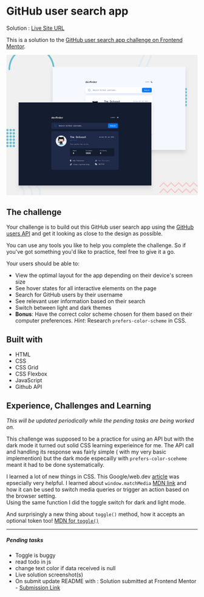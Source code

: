 # GitHub user search app

Solution : [Live Site URL](https://frontend-mentor-challenges-ecru.vercel.app/github-user-search-app/)

This is a solution to the [GitHub user search app challenge on Frontend Mentor](https://www.frontendmentor.io/challenges/github-user-search-app-Q09YOgaH6).

![Design preview for the GitHub user search app coding challenge](./preview.jpg)

## The challenge

Your challenge is to build out this GitHub user search app using the [GitHub users API](https://docs.github.com/en/rest/reference/users#get-a-user) and get it looking as close to the design as possible.

You can use any tools you like to help you complete the challenge. So if you've got something you'd like to practice, feel free to give it a go.

Your users should be able to:

- View the optimal layout for the app depending on their device's screen size
- See hover states for all interactive elements on the page
- Search for GitHub users by their username
- See relevant user information based on their search
- Switch between light and dark themes
- **Bonus**: Have the correct color scheme chosen for them based on their computer preferences. _Hint_: Research `prefers-color-scheme` in CSS.

## Built with

- HTML
- CSS
- CSS Grid
- CSS Flexbox
- JavaScript
- Github API

## Experience, Challenges and Learning

_This will be updated periodically while the pending tasks are being worked on._

This challenge was supposed to be a practice for using an API but with the dark mode it turned out solid CSS learning experieince for me.
The API call and handling its response was fairly simple ( with my very basic implemention) but the dark mode especailly with `prefers-color-sceheme` meant it had to be done systematically.

I learned a lot of new things in CSS. This Google/web.dev [article](https://web.dev/prefers-color-scheme) was epsecially very helpful. I learned about `window.matchMedia` [MDN link](https://developer.mozilla.org/en-US/docs/Web/API/Window/matchMedia) and how it can be used to switch media queries or trigger an action based on the browser setting.  
Using the same function I did the toggle switch for dark and light mode.

And surprisingly a new thing about `toggle()` method, how it accepts an optional token too! [MDN for `toggle()`](https://developer.mozilla.org/en-US/docs/Mozilla/Add-ons/WebExtensions/API/sidebarAction/toggle)

---

##### Pending tasks

- Toggle is buggy
- read todo in js
- change text color if data received is null
- Live solution screenshot(s)
- On submit update README with : Solution submitted at Frontend Mentor - [Submission Link]()
